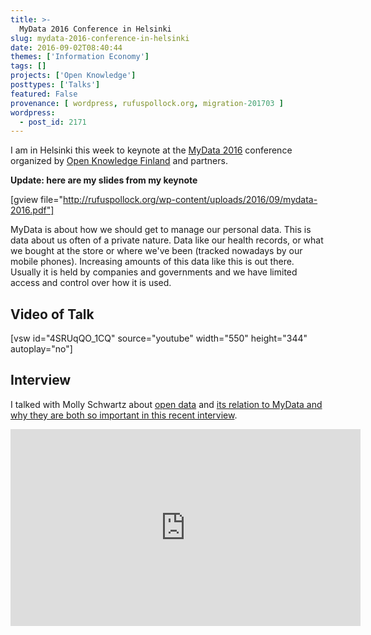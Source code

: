 ```yaml
---
title: >-
  MyData 2016 Conference in Helsinki
slug: mydata-2016-conference-in-helsinki
date: 2016-09-02T08:40:44
themes: ['Information Economy']
tags: []
projects: ['Open Knowledge']
posttypes: ['Talks']
featured: False
provenance: [ wordpress, rufuspollock.org, migration-201703 ]
wordpress:
  - post_id: 2171
---
```


I am in Helsinki this week to keynote at the [MyData 2016][mydata] conference organized by [Open Knowledge Finland][okfi] and partners.

**Update: here are my slides from my keynote**

[gview file="http://rufuspollock.org/wp-content/uploads/2016/09/mydata-2016.pdf"]

MyData is about how we should get to manage our personal data. This is data about us often of a private nature. Data like our health records, or what we bought at the store or where we've been (tracked nowadays by our mobile phones). Increasing amounts of this data like this is out there. Usually it is held by companies and governments and we have limited access and control over how it is used.

## Video of Talk

[vsw id="4SRUqQO_1CQ" source="youtube" width="550" height="344" autoplay="no"]

## Interview

I talked with Molly Schwartz about [open data][] and [its relation to MyData and why they are both so important in this recent interview][interview].

<iframe src="https://www.youtube.com/embed/5GPhp5ArI-A" width="560" height="315" frameborder="0" allowfullscreen="allowfullscreen"></iframe>

[interview]: https://blog.okfn.org/2016/08/17/an-interview-with-rufus-pollock-why-i-am-excited-about-mydata-2016-in-finland/
[open data]: http://okfn.org/open/

[mydata]: http://mydata2016.org/
[okfi]: http://fi.okfn.org/

